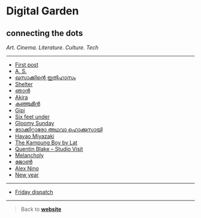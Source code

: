 # Digital Garden

## connecting the dots

*Art. Cinema. Literature. Culture. Tech*

---

- [First post](f)
- [A. S.](as)
- [ഖസാക്കിന്റെ ഇതിഹാസം](kh)
- [Shelter](shelter)
- [ഞാൻ](njan)
- [Akira](akira])
- [കുഞ്ഞുമീൻ](km)
- [Gipi](gi)
- [Six feet under](6ft)
- [Gloomy Sunday](gs)
- [ടോക്കിറ്റാരോ അഥവാ ഹൊക്കുസായി](th)
- [Hayao Miyazaki](hm)
- [The Kampung Boy by Lat](lat)
- [Quentin Blake – Studio Visit](qb)
- [Melancholy](mel)
- [ജോണ്‍](john)
- [Alex Nino](nino)
- [New year](ny)

---

- [Friday dispatch](fd)

---

> Back to **[website](https://raghug.com/)**